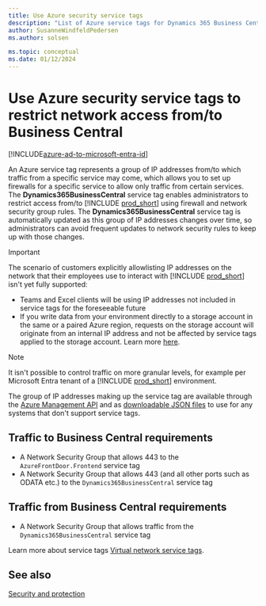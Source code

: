 ```yaml
---
title: Use Azure security service tags
description: "List of Azure service tags for Dynamics 365 Business Central"
author: SusanneWindfeldPedersen
ms.author: solsen

ms.topic: conceptual
ms.date: 01/12/2024
---
```


# Use Azure security service tags to restrict network access from/to Business Central

[!INCLUDE[azure-ad-to-microsoft-entra-id](~/../shared-content/shared/azure-ad-to-microsoft-entra-id.md)]

An Azure service tag represents a group of IP addresses from/to which traffic from a specific service may come, which allows you to set up firewalls for a specific service to allow only traffic from certain services. The **Dynamics365BusinessCentral** service tag enables administrators to restrict access from/to [!INCLUDE [prod_short](../developer/includes/prod_short.md)] using firewall and network security group rules. The **Dynamics365BusinessCentral** service tag is automatically updated as this group of IP addresses changes over time, so administrators can avoid frequent updates to network security rules to keep up with those changes.

> [!IMPORTANT]  
> The scenario of customers explicitly allowlisting IP addresses on the network that their employees use to interact with [!INCLUDE [prod_short](../developer/includes/prod_short.md)] isn't yet fully supported:  
>  - Teams and Excel clients will be using IP addresses not included in service tags for the foreseeable future
>  - If you write data from your environment directly to a storage account in the same or a paired Azure region, requests on the storage account will originate from an internal IP address and not be affected by service tags applied to the storage account. Learn more [here](/azure/storage/common/storage-network-security?tabs=azure-portal#grant-access-from-an-internet-ip-range).

> [!NOTE]  
> It isn't possible to control traffic on more granular levels, for example per Microsoft Entra tenant of a [!INCLUDE [prod_short](../developer/includes/prod_short.md)] environment.

The group of IP addresses making up the service tag are available through the [Azure Management API](/rest/api/virtualnetwork/service-tags/list?tabs=HTTP) and as [downloadable JSON files](/azure/virtual-network/service-tags-overview#discover-service-tags-by-using-downloadable-json-files) to use for any systems that don't support service tags.

## Traffic to Business Central requirements

- A Network Security Group that allows 443 to the `AzureFrontDoor.Frontend` service tag
- A Network Security Group that allows 443 (and all other ports such as ODATA etc.) to the `Dynamics365BusinessCentral` service tag

## Traffic from Business Central requirements

- A Network Security Group that allows traffic from the `Dynamics365BusinessCentral` service tag

Learn more about service tags [Virtual network service tags](/azure/virtual-network/service-tags-overview).

## See also

[Security and protection](Security-and-Protection.md)  

